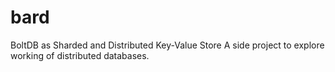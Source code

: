# bard
BoltDB as Sharded and Distributed Key-Value Store 
A side project to explore working of distributed databases.
